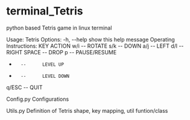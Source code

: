 # terminal_Tetris
python based Tetris game in linux terminal

Usage: Tetris
Options:
-h, --help            show this help message
Operating Instructions:
KEY             ACTION
w/i     --      ROTATE
s/k     --      DOWN
a/j     --      LEFT
d/l     --      RIGHT
SPACE   --      DROP
p       --      PAUSE/RESUME
+       --      LEVEL UP
-       --      LEVEL DOWN
q/ESC   --      QUIT

Config.py
Configurations

Utils.py
Definition of Tetris shape, key mapping, util funtion/class